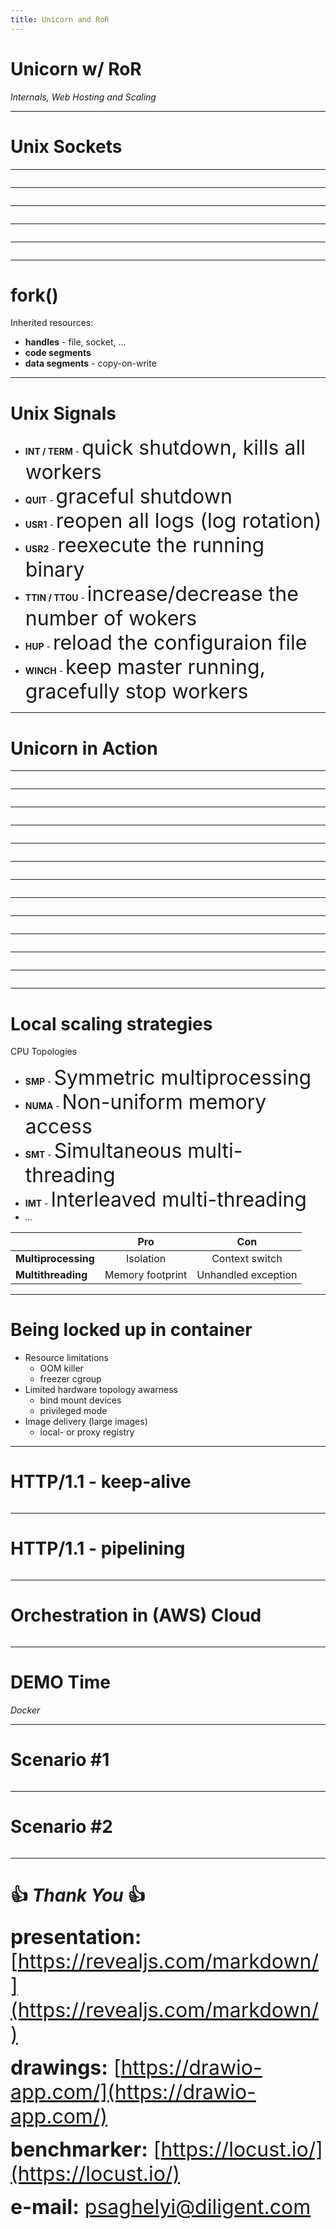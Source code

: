 ```yaml
---
title: Unicorn and RoR
---
```


# Unicorn w/ RoR
_Internals, Web Hosting and Scaling_

---

# Unix Sockets

---

<!-- .slide: data-transition="convex-in none-out" -->
<img data-src="assets/Unicorn-RoR-Socket0.svg" class="stretch"/>

---

<!-- .slide: data-transition="fade-in none-out" -->
<img data-src="assets/Unicorn-RoR-Socket1.svg" class="stretch"/>

---

<!-- .slide: data-transition="fade-in none-out" -->
<img data-src="assets/Unicorn-RoR-Socket2.svg" class="stretch"/>

---

<!-- .slide: data-transition="fade-in none-out" -->
<img data-src="assets/Unicorn-RoR-Socket3.svg" class="stretch"/>

---

<!-- .slide: data-transition="fade-in convex-out" -->
<img data-src="assets/Unicorn-RoR-Socket4.svg" class="stretch"/>

---

# fork()

Inherited resources:

* **handles** - file, socket, ...
* **code segments**
* **data segments** - copy-on-write 

---

# Unix Signals

* **INT / TERM** - <font size="6">quick shutdown, kills all workers</font>
* **QUIT** - <font size="6">graceful shutdown</font>
* **USR1** - <font size="6">reopen all logs (log rotation)</font>
* **USR2** - <font size="6">reexecute the running binary</font>
* **TTIN / TTOU** - <font size="6">increase/decrease the number of wokers</font>
* **HUP** - <font size="6">reload the configuraion file</font>
* **WINCH** -  <font size="6">keep master running, gracefully stop workers</font>

---

# Unicorn in Action

---

<!-- .slide: data-transition="convex-in none-out" -->
<img data-src="assets/Unicorn-Page-1.svg" class="stretch"/>

---

<!-- .slide: data-transition="fade-in none-out" -->
<img data-src="assets/Unicorn-Page-2.svg" class="stretch"/>

---

<!-- .slide: data-transition="fade-in none-out" -->
<img data-src="assets/Unicorn-Page-3.svg" class="stretch"/>

---

<!-- .slide: data-transition="fade-in none-out" -->
<img data-src="assets/Unicorn-Page-4.svg" class="stretch"/>

---

<!-- .slide: data-transition="fade-in none-out" -->
<img data-src="assets/Unicorn-Page-5.svg" class="stretch"/>

---

<!-- .slide: data-transition="fade-in none-out" -->
<img data-src="assets/Unicorn-Page-6.svg" class="stretch"/>

---

<!-- .slide: data-transition="fade-in none-out" -->
<img data-src="assets/Unicorn-Page-7.svg" class="stretch"/>

---

<!-- .slide: data-transition="fade-in none-out" -->
<img data-src="assets/Unicorn-Page-8.svg" class="stretch"/>

---

<!-- .slide: data-transition="fade-in none-out" -->
<img data-src="assets/Unicorn-Page-9.svg" class="stretch"/>

---

<!-- .slide: data-transition="fade-in none-out" -->
<img data-src="assets/Unicorn-Page-10.svg" class="stretch"/>

---

<!-- .slide: data-transition="fade-in none-out" -->
<img data-src="assets/Unicorn-Page-11.svg" class="stretch"/>

---

<!-- .slide: data-transition="fade-in convex-out" -->
<img data-src="assets/Unicorn-Page-12.svg" class="stretch"/>

---

# Local scaling strategies

CPU Topologies

* **SMP** - <font size="6">Symmetric multiprocessing</font>
* **NUMA** - <font size="6">Non-uniform memory access</font>
* **SMT** - <font size="6">Simultaneous multi-threading</font>
* **IMT** - <font size="6">Interleaved multi-threading</font>
* *...*

|                     |    Pro           |       Con           | 
|---------------------|:----------------:|:-------------------:|
| **Multiprocessing** | Isolation        | Context switch      |
| **Multithreading**  | Memory footprint | Unhandled exception |

---

# Being locked up in container

* Resource limitations
  * OOM killer
  * freezer cgroup
* Limited hardware topology awarness
  * bind mount devices
  * privileged mode
* Image delivery (large images)
  * local- or proxy registry

---

# HTTP/1.1 - keep-alive

<img data-src="assets/HTTP_persistent_connection.svg" class="stretch"/>

---

# HTTP/1.1 - pipelining

<img data-src="assets/HTTP_pipelining2.svg" class="stretch"/>

---

# Orchestration in (AWS) Cloud

<img data-src="assets/Unicorn-RoR-Orchestration.svg" class="stretch"/>

---

# DEMO Time
_Docker_

---

# Scenario #1

<img data-src="assets/Unicorn-RoR-Benchmark1.svg" class="stretch"/>

---

# Scenario #2

<img data-src="assets/Unicorn-RoR-Benchmark2.svg" class="stretch"/>

---

# 👍 _Thank You_ 👍

<font size="6">**presentation:** [https://revealjs.com/markdown/](https://revealjs.com/markdown/)</font>

<font size="6">**drawings:** [https://drawio-app.com/](https://drawio-app.com/)</font>

<font size="6">**benchmarker:** [https://locust.io/](https://locust.io/)</font>

<font size="6">**e-mail:** <psaghelyi@diligent.com></font>
